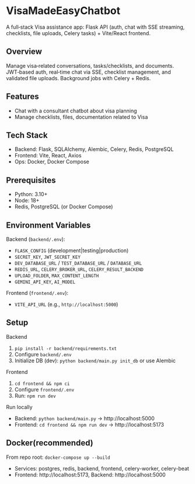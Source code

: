 # VisaMadeEasyChatbot

A full‑stack Visa assistance app: Flask API (auth, chat with SSE streaming, checklists, file uploads, Celery tasks) + Vite/React frontend.

## Overview
Manage visa‑related conversations, tasks/checklists, and documents. JWT‑based auth, real‑time chat via SSE, checklist management, and validated file uploads. Background jobs with Celery + Redis.

## Features
- Chat with a consultant chatbot about visa planning
- Manage checklists, files, documentation related to Visa


## Tech Stack
- Backend: Flask, SQLAlchemy, Alembic, Celery, Redis, PostgreSQL
- Frontend: Vite, React, Axios
- Ops: Docker, Docker Compose

## Prerequisites
- Python: 3.10+
- Node: 18+
- Redis, PostgreSQL (or Docker Compose)

## Environment Variables
Backend (`backend/.env`):
- `FLASK_CONFIG` (development|testing|production)
- `SECRET_KEY`, `JWT_SECRET_KEY`
- `DEV_DATABASE_URL` / `TEST_DATABASE_URL` / `DATABASE_URL`
- `REDIS_URL`, `CELERY_BROKER_URL`, `CELERY_RESULT_BACKEND`
- `UPLOAD_FOLDER`, `MAX_CONTENT_LENGTH`
- `GEMINI_API_KEY`, `AI_MODEL`

Frontend (`frontend/.env`):
- `VITE_API_URL` (e.g., `http://localhost:5000`)

## Setup
Backend
1. `pip install -r backend/requirements.txt`
2. Configure `backend/.env`
3. Initialize DB (dev): `python backend/main.py init_db` or use Alembic

Frontend
1. `cd frontend && npm ci`
2. Configure `frontend/.env`
3. Run: `npm run dev`

Run locally
- Backend: `python backend/main.py` → http://localhost:5000
- Frontend: `cd frontend && npm run dev` → http://localhost:5173

## Docker(recommended)
From repo root: `docker-compose up --build`
- Services: postgres, redis, backend, frontend, celery-worker, celery-beat
- Frontend: http://localhost:5173, Backend: http://localhost:5000